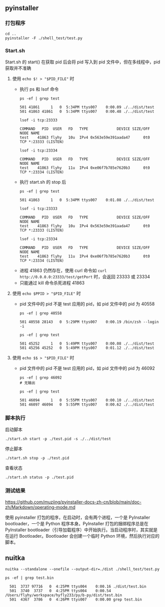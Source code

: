
## pyinstaller

### 打包程序

```shell
cd ..
pyinstaller -F ./shell_test/test.py
```

### Start.sh

Start.sh 的 start() 在获取 pid 后会将 pid 写入到 pid 文件中，但在多线程中，pid 获取并不准确

1. 使用 `echo $! > "$PID_FILE"` 时
    + 执行 ps 和 lsof 命令
       ```text
       ps -ef | grep test
       
       501 41861     1   0  5:34PM ttys007    0:00.09 ./../dist/test
       501 41863 41861   0  5:34PM ttys007    0:00.48 ./../dist/test
       
       lsof -i tcp:23333
       
       COMMAND   PID  USER   FD   TYPE             DEVICE SIZE/OFF NODE NAME
       test    41863 flyhy   10u  IPv4 0x563e59e391aada47      0t0  TCP *:23333 (LISTEN)
       
       lsof -i tcp:23334
       
       COMMAND   PID  USER   FD   TYPE             DEVICE SIZE/OFF NODE NAME
       test    41863 flyhy   11u  IPv4 0xe06f7b785e7620b3      0t0  TCP *:23334 (LISTEN)
       ```
    + 执行 start.sh 的 stop 后
       ```text
       ps -ef | grep test
       
       501 41863     1   0  5:34PM ttys007    0:01.08 ./../dist/test
       
       lsof -i tcp:23333
       
       COMMAND   PID  USER   FD   TYPE             DEVICE SIZE/OFF NODE NAME
       test    41863 flyhy   10u  IPv4 0x563e59e391aada47      0t0  TCP *:23333 (LISTEN)
       
       lsof -i tcp:23334
       
       COMMAND   PID  USER   FD   TYPE             DEVICE SIZE/OFF NODE NAME
       test    41863 flyhy   11u  IPv4 0xe06f7b785e7620b3      0t0  TCP *:23334 (LISTEN)
       ```
    + 进程 41863 仍然存在，使用 curl 命令如 `curl http://0.0.0.0:23333/test/getPort` 时，会返回 23333 或 23334
    + 只能通过 kill 命令杀死进程 41863

2. 使用 `echo $PPID > "$PID_FILE"` 时
    + pid 文件中的 pid 不是 test 应用的 pid，如 pid 文件中的 pid 为 40558
      ```text
      ps -ef | grep 40558
      
      501 40558 28143   0  5:29PM ttys007    0:00.19 /bin/zsh --login -i
      
      ps -ef | grep test
      
      501 45252     1   0  5:49PM ttys007    0:00.08 ./../dist/test
      501 45256 45252   0  5:49PM ttys007    0:01.12 ./../dist/test
      ```

3. 使用 `echo $$ > "$PID_FILE"` 时
    + pid 文件中的 pid 不是 test 应用的 pid，如 pid 文件中的 pid 为 46092
      ```text
      ps -ef | grep 46092
      # 无输出
      
      ps -ef | grep test
      
      501 46094     1   0  5:55PM ttys007    0:00.10 ./../dist/test
      501 46097 46094   0  5:55PM ttys007    0:00.62 ./../dist/test
      ```

### 脚本执行

启动脚本

```shell
./start.sh start -p ./test.pid -s ./../dist/test
```

停止脚本

```shell
./start.sh stop -p ./test.pid
```

查看状态

```shell
./start.sh status -p ./test.pid
```

### 测试结果
https://github.com/muziing/pyinstaller-docs-zh-cn/blob/main/doc-zh/Markdown/operating-mode.md

使用 pyinstaller 打包的程序，在启动时，会有两个进程，一个是 PyInstaller bootloader，一个是 Python 程序本身。PyInstaller 打包的捆绑程序总是在 PyInstaller bootloader（引导加载程序）中开始执行。当启动程序时，其实就是在运行 Bootloader。Bootloader 会创建一个临时 Python 环境，然后执行对应的脚本。

## nuitka

```shell
nuitka --standalone --onefile --output-dir=./dist ./shell_test/test.py
```

```text
ps -ef | grep test.bin

  501  3737 97716   0  4:25PM ttys004    0:00.16 ./dist/test.bin
  501  3740  3737   0  4:25PM ttys004    0:00.54 /Users/flyhy/workspace/hyfly233/py/b-py/dist/test.bin
  501  4367  3786   0  4:26PM ttys007    0:00.00 grep test.bin
```